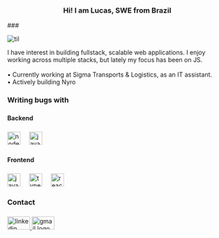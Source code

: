 <h3 align="center">Hi! I am Lucas, SWE from Brazil</h3>
###

![til](https://github.com/lucastbmp/images/raw/main/gif.gif)


<p align="left">I have interest in building fullstack, scalable web applications. I enjoy working across multiple stacks, but lately my focus has been on JS. <br><br>• Currently working at Sigma Transports & Logistics, as an IT assistant.<br>• Actively building Nyro</p>

###

<h3 align="left">Writing bugs with</h3>

###

<h4 align="left">Backend</h4>

###

<div align="left">
  <img src="https://cdn.jsdelivr.net/gh/devicons/devicon/icons/nodejs/nodejs-original.svg" height="30" alt="nodejs logo"  />
  <img width="12" />
  <img src="https://cdn.jsdelivr.net/gh/devicons/devicon/icons/java/java-original.svg" height="30" alt="java logo"  />
</div>

###

<h4 align="left">Frontend</h4>

###

<div align="left">
  <img src="https://cdn.jsdelivr.net/gh/devicons/devicon/icons/javascript/javascript-original.svg" height="30" alt="javascript logo"  />
  <img width="12" />
  <img src="https://cdn.jsdelivr.net/gh/devicons/devicon/icons/typescript/typescript-original.svg" height="30" alt="typescript logo"  />
  <img width="12" />
  <img src="https://cdn.jsdelivr.net/gh/devicons/devicon/icons/react/react-original.svg" height="30" alt="react logo"  />
</div>

###

<h3 align="left">Contact</h3>

###

<div align="left">
  <a href="https://www.linkedin.com/in/lucas-tobias" target="_blank">
    <img src="https://raw.githubusercontent.com/maurodesouza/profile-readme-generator/master/src/assets/icons/social/linkedin/default.svg" width="52" height="30" alt="linkedin logo"  />
  </a>
  <a href="mailto:lt.marinari@gmail.com" target="_blank">
    <img src="https://raw.githubusercontent.com/maurodesouza/profile-readme-generator/master/src/assets/icons/social/gmail/default.svg" width="52" height="30" alt="gmail logo"  />
  </a>
</div>

###
